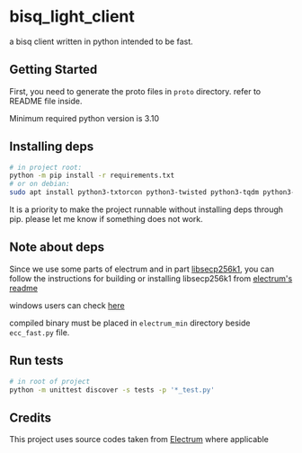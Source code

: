 # bisq_light_client

a bisq client written in python intended to be fast.

## Getting Started

First, you need to generate the proto files in `proto` directory. refer to README file inside.

Minimum required python version is 3.10

## Installing deps

```bash
# in project root:
python -m pip install -r requirements.txt
# or on debian:
sudo apt install python3-txtorcon python3-twisted python3-tqdm python3-grpcio python3-cryptography python3-pycryptodome python3-requests python3-socks python3-psutil libsecp256k1-dev python3-sortedcontainers
```

It is a priority to make the project runnable without installing deps through pip. please let me know if something does not work.

## Note about deps

Since we use some parts of electrum and in part [libsecp256k1](https://github.com/bitcoin-core/secp256k1), you can follow the instructions for building or installing libsecp256k1 from [electrum's readme](https://github.com/spesmilo/electrum/blob/4.4.5/README.md)

windows users can check [here](https://github.com/spesmilo/electrum/blob/4.4.5/contrib/build-wine/README_windows.md#2-install-libsecp256k1)

compiled binary must be placed in `electrum_min` directory beside `ecc_fast.py` file.

## Run tests

```bash
# in root of project
python -m unittest discover -s tests -p '*_test.py'
```

## Credits

This project uses source codes taken from [Electrum](https://github.com/spesmilo/electrum) where applicable
